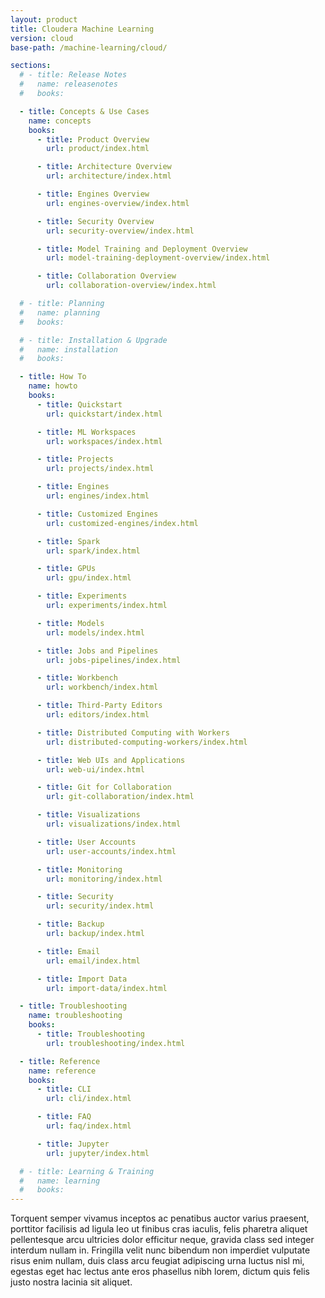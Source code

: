 ```yaml
---
layout: product
title: Cloudera Machine Learning
version: cloud
base-path: /machine-learning/cloud/

sections:
  # - title: Release Notes
  #   name: releasenotes
  #   books:

  - title: Concepts & Use Cases
    name: concepts
    books:
      - title: Product Overview
        url: product/index.html

      - title: Architecture Overview
        url: architecture/index.html

      - title: Engines Overview
        url: engines-overview/index.html

      - title: Security Overview
        url: security-overview/index.html

      - title: Model Training and Deployment Overview
        url: model-training-deployment-overview/index.html

      - title: Collaboration Overview
        url: collaboration-overview/index.html

  # - title: Planning
  #   name: planning
  #   books:

  # - title: Installation & Upgrade
  #   name: installation
  #   books:

  - title: How To
    name: howto
    books:
      - title: Quickstart
        url: quickstart/index.html

      - title: ML Workspaces
        url: workspaces/index.html

      - title: Projects
        url: projects/index.html

      - title: Engines
        url: engines/index.html

      - title: Customized Engines
        url: customized-engines/index.html

      - title: Spark
        url: spark/index.html

      - title: GPUs
        url: gpu/index.html

      - title: Experiments
        url: experiments/index.html

      - title: Models
        url: models/index.html

      - title: Jobs and Pipelines
        url: jobs-pipelines/index.html

      - title: Workbench
        url: workbench/index.html

      - title: Third-Party Editors
        url: editors/index.html

      - title: Distributed Computing with Workers
        url: distributed-computing-workers/index.html

      - title: Web UIs and Applications
        url: web-ui/index.html

      - title: Git for Collaboration
        url: git-collaboration/index.html

      - title: Visualizations
        url: visualizations/index.html

      - title: User Accounts
        url: user-accounts/index.html

      - title: Monitoring
        url: monitoring/index.html

      - title: Security
        url: security/index.html

      - title: Backup
        url: backup/index.html

      - title: Email
        url: email/index.html

      - title: Import Data
        url: import-data/index.html

  - title: Troubleshooting
    name: troubleshooting
    books:
      - title: Troubleshooting
        url: troubleshooting/index.html

  - title: Reference
    name: reference
    books:
      - title: CLI
        url: cli/index.html

      - title: FAQ
        url: faq/index.html

      - title: Jupyter
        url: jupyter/index.html

  # - title: Learning & Training
  #   name: learning
  #   books:
---
```


Torquent semper vivamus inceptos ac penatibus auctor varius praesent,
porttitor facilisis ad ligula leo ut finibus cras iaculis, felis
pharetra aliquet pellentesque arcu ultricies dolor efficitur neque,
gravida class sed integer interdum nullam in. Fringilla velit nunc
bibendum non imperdiet vulputate risus enim nullam, duis class arcu
feugiat adipiscing urna luctus nisl mi, egestas eget hac lectus ante
eros phasellus nibh lorem, dictum quis felis justo nostra lacinia sit
aliquet.
